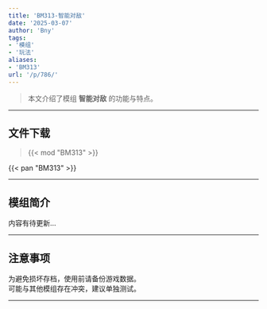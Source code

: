 ```yaml
---
title: 'BM313-智能对敌'
date: '2025-03-07'
author: 'Bny'
tags:
- '模组'
- '玩法'
aliases:
- 'BM313'
url: '/p/786/'
---
```


> 本文介绍了模组 **智能对敌** 的功能与特点。

---

## 文件下载  

> {{< mod "BM313" >}}  

{{< pan "BM313" >}}  

---

## 模组简介

>  
内容有待更新...  

---

## 注意事项

>  
为避免损坏存档，使用前请备份游戏数据。  
可能与其他模组存在冲突，建议单独测试。  

---

